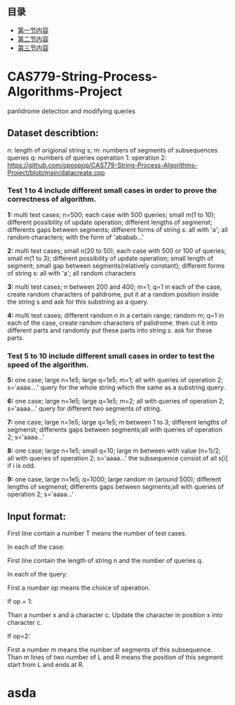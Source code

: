 ## 目录

- [第一节内容](#asda)
- [第二节内容](#section2)
- [第三节内容](#section3)


# CAS779-String-Process-Algorithms-Project
panlidrome detection and modifying queries

## Dataset describtion:

n: length of origional string s;
m: numbers of segments of subsequences queries
q: numbers of queries
operation 1:
operation 2: 
https://github.com/opoopop/CAS779-String-Process-Algorithms-Project/blob/main/datacreate.cpp
### Test 1 to 4 include different small cases in order to prove the correctness of algorithm.

**1:**
multi test cases; n=500; each case with 500 queries; small m(1 to 10); different possibility of update operation; different lengths of segmenst; differents gaps between segments;
different forms of string s: all with 'a'; all random characters; with the form of 'ababab...'

**2:**
multi test cases; small n(20 to 50); each case with 500 or 100 of queries; small m(1 to 3); different possibility of update operation; small length of segment; small gap between segments(relatively constant); 
different forms of string s: all with 'a'; all random characters

**3:**
multi test cases; n between 200 and 400; m=1; q=1
in each of the case, create random characters of palidrome, put it at a random position inside the string s and ask for this substring as a query.

**4:**
multi test cases; different random n in a certain range; random m; q=1
in each of the case, create random characters of palidrome. then cut it into different parts and randomly put these parts into string s. ask for these parts. 

### Test 5 to 10 include different small cases in order to test the speed of the algorithm.

**5:**
one case; large n=1e5; large q=1e5; m=1; all with queries of operation 2;
s='aaaa....'
query for the whole string which the same as a substring query.

**6:**
one case; large n=1e5; large q=1e5; m=2; all with queries of operation 2;
s='aaaa...'
query for different two segments of string.

**7:**
one case; large n=1e5; large q=1e5; m between 1 to 3; different lengths of segmenst; differents gaps between segments;all with queries of operation 2;
s='aaaa...'

**8:**
one case; large n=1e5; small q=10; large m between with value (n+1)/2; all with queries of operation 2;
s='aaaa...'
the subsequence consist of all s[i] if i is odd.

**9:**
one case; large n=1e5; q=1000; large random m (around 500); different lengths of segmenst; differents gaps between segments;all with queries of operation 2;
s='aaaa...'

## Input format:

First line contain a number T means the number of test cases.

In each of the case:

First line contain the length of string n and the number of queries q.

In each of the query:

First a  number op means the choice of operation.

If op  = 1:

Than a number x and a character c. Update the character in position x into character c.

If op=2:

First a number m means the number of segments of this subsequence. Than m lines of two number of L and R means the position of this segment start from L and ends at R.



# asda




